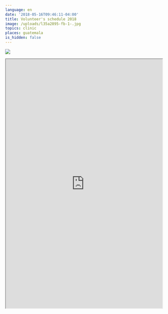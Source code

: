```yaml
---
language: en
date: '2018-05-16T09:46:11-04:00'
title: Volunteer's schedule 2018
image: /uploads/l35a2895-fb-1-.jpg
topics: clinic
places: guatemala
is_hidden: false
---
```

![](/uploads/l35a2895-fb-1-.jpg)

<iframe width="100%" height="800px" src="https://docs.google.com/spreadsheets/d/e/2PACX-1vQiOHb77ORoaLetOr9LZ6psrRqwp4EoPRiSPzqQIm1h7du-n9H7iae40g0kJNk7o8UYA0WND8O_uEnv/pubhtml?gid=0&amp;single=true&amp;widget=true&amp;headers=false"></iframe>
